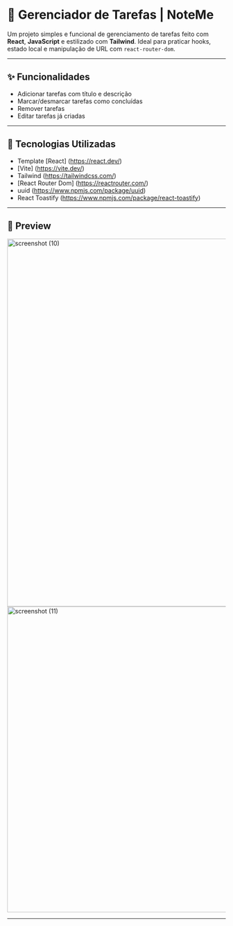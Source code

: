 # 🧠 Gerenciador de Tarefas | NoteMe

Um projeto simples e funcional de gerenciamento de tarefas feito com **React**, **JavaScript** e estilizado com **Tailwind**. Ideal para praticar hooks, estado local e manipulação de URL com `react-router-dom`.

---

## ✨ Funcionalidades

- Adicionar tarefas com título e descrição
- Marcar/desmarcar tarefas como concluídas
- Remover tarefas
- Editar tarefas já criadas

---

## 🔧 Tecnologias Utilizadas

- Template [React] (https://react.dev/)
- [Vite] (https://vite.dev/)
- Tailwind (https://tailwindcss.com/)
- [React Router Dom] (https://reactrouter.com/)
- uuid (https://www.npmjs.com/package/uuid)
- React Toastify (https://www.npmjs.com/package/react-toastify)

---

## 📸 Preview

<img width="1920" height="849" alt="screenshot (10)" src="https://github.com/user-attachments/assets/70f01280-7037-4d9e-8cf6-f6e0ffb82389" />

<img width="1425" height="706" alt="screenshot (11)" src="https://github.com/user-attachments/assets/a84cfa1f-5c02-4948-afe9-7a6524a260b1" />

---
